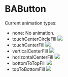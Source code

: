 # BAButton

Current animation types:

* none: No animation.
* touchCenterCircleFill
    ![](TouchCenterCircleFill.gif)
* touchCenterFill
    ![](TouchCenterFill.gif)
* verticalCenterFill
    ![](VerticalCenterFill.gif)
* horizontalCenterFill
    ![](HorizontalCenterFill.gif)
* bottomToTopFill
    ![](BottomToTopFill.gif)
* topToBottomFill
    ![](TopToBottomFill.gif)

